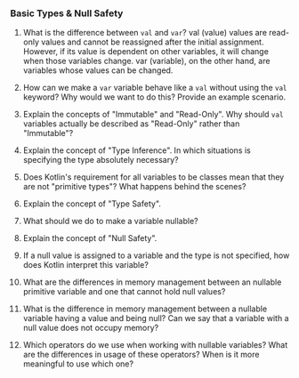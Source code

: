 ### Basic Types & Null Safety

1. What is the difference between `val` and `var`?
    val (value) values are read-only values and cannot be reassigned after the initial assignment. However, if its value is dependent on other variables, it will change when those variables change. var (variable), on the other hand, are variables whose values can be changed.

2. How can we make a `var` variable behave like a `val` without using the `val` keyword? Why would we want to do this? Provide an example scenario.
3. Explain the concepts of "Immutable" and "Read-Only". Why should `val` variables actually be described as "Read-Only" rather than "Immutable"?
4. Explain the concept of "Type Inference". In which situations is specifying the type absolutely necessary?
5. Does Kotlin's requirement for all variables to be classes mean that they are not "primitive types"? What happens behind the scenes?
6. Explain the concept of "Type Safety".
7. What should we do to make a variable nullable?
8. Explain the concept of "Null Safety".
9. If a null value is assigned to a variable and the type is not specified, how does Kotlin interpret this variable?
10. What are the differences in memory management between an nullable primitive variable and one that cannot hold null values?
11. What is the difference in memory management between a nullable variable having a value and being null? Can we say that a variable with a null value does not occupy memory?
12. Which operators do we use when working with nullable variables? What are the differences in usage of these operators? When is it more meaningful to use which one?